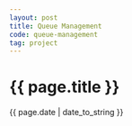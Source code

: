 ```yaml
---
layout: post
title: Queue Management
code: queue-management
tag: project
---
```


{{ page.title }}
================
{{ page.date | date_to_string }}

